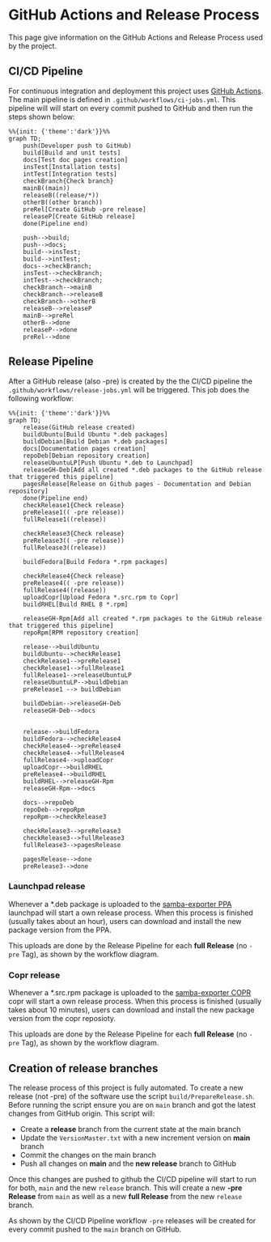 # GitHub Actions and Release Process

This page give information on the GitHub Actions and Release Process used by the project.

## CI/CD Pipeline

For continuous integration and deployment this project uses [GitHub Actions](https://github.com/imker25/samba_exporter/actions). The main pipeline is defined in `.github/workflows/ci-jobs.yml`. This pipeline will will start on every commit pushed to GitHub and then run the steps shown below:

```mermaid
%%{init: {'theme':'dark'}}%%
graph TD;
    push(Developer push to GitHub)
    build[Build and unit tests]
    docs[Test doc pages creation]
    insTest[Installation tests]
    intTest[Integration tests]
    checkBranch{Check branch}
    mainB((main))
    releaseB((release/*))
    otherB((other branch))
    preRel[Create GitHub -pre release]
    releaseP[Create GitHub release]
    done(Pipeline end)

    push-->build;
    push-->docs;
    build-->insTest;
    build-->intTest;
    docs-->checkBranch;
    insTest-->checkBranch;
    intTest-->checkBranch;
    checkBranch-->mainB
    checkBranch-->releaseB
    checkBranch-->otherB
    releaseB-->releaseP
    mainB-->preRel
    otherB-->done
    releaseP-->done
    preRel-->done
```

## Release Pipeline

After a GitHub release (also -pre) is created by the the CI/CD pipeline the `.github/workflows/release-jobs.yml` will be triggered. This job does the following workflow:

```mermaid
%%{init: {'theme':'dark'}}%%
graph TD;
    release(GitHub release created)
    buildUbuntu[Build Ubuntu *.deb packages]
    buildDebian[Build Debian *.deb packages]
    docs[Documentation pages creation]
    repoDeb[Debian repository creation]
    releaseUbuntuLP[Push Ubuntu *.deb to Launchpad]
    releaseGH-Deb[Add all created *.deb packages to the GitHub release that triggered this pipeline]
    pagesRelease[Release on Github pages - Documentation and Debian repository]
    done(Pipeline end)
    checkRelease1{Check release}
    preRelease1(( -pre release))
    fullRelease1((release))

    checkRelease3{Check release}
    preRelease3(( -pre release))
    fullRelease3((release))

    buildFedora[Build Fedora *.rpm packages]

    checkRelease4{Check release}
    preRelease4(( -pre release))
    fullRelease4((release))
    uploadCopr[Upload Fedora *.src.rpm to Copr]
    buildRHEL[Build RHEL 8 *.rpm]

    releaseGH-Rpm[Add all created *.rpm packages to the GitHub release that triggered this pipeline]
    repoRpm[RPM repository creation]

    release-->buildUbuntu
    buildUbuntu-->checkRelease1
    checkRelease1-->preRelease1
    checkRelease1-->fullRelease1
    fullRelease1-->releaseUbuntuLP
    releaseUbuntuLP-->buildDebian
    preRelease1 --> buildDebian

    buildDebian-->releaseGH-Deb
    releaseGH-Deb-->docs
 

    release-->buildFedora
    buildFedora-->checkRelease4
    checkRelease4-->preRelease4
    checkRelease4-->fullRelease4
    fullRelease4-->uploadCopr
    uploadCopr-->buildRHEL
    preRelease4-->buildRHEL
    buildRHEL-->releaseGH-Rpm
    releaseGH-Rpm-->docs
    
    docs-->repoDeb
    repoDeb-->repoRpm
    repoRpm-->checkRelease3

    checkRelease3-->preRelease3
    checkRelease3-->fullRelease3
    fullRelease3-->pagesRelease

    pagesRelease-->done
    preRelease3-->done
```

### Launchpad release

Whenever a *.deb package is uploaded to the [samba-exporter PPA](https://launchpad.net/~imker/+archive/ubuntu/samba-exporter-ppa) launchpad will start a own release process. When this process is finished (usually takes about an hour), users can download and install the new package version from the PPA.

This uploads are done by the Release Pipeline for each **full Release** (no `-pre` Tag), as shown by the workflow diagram.

### Copr release

Whenever a *.src.rpm package is uploaded to the [samba-exporter COPR](https://copr.fedorainfracloud.org/coprs/imker25/samba-exporter/) copr will start a own release process. When this process is finished (usually takes about 10 minutes), users can download and install the new package version from the copr reposioty.

This uploads are done by the Release Pipeline for each **full Release**  (no `-pre` Tag), as shown by the workflow diagram.

## Creation of release branches

The release process of this project is fully automated. To create a new release (not -pre) of the software use the script `build/PrepareRelease.sh`. Before running the script ensure you are on `main` branch and got the latest changes from GitHub origin. This script will:

- Create a **release** branch from the current state at the main branch
- Update the `VersionMaster.txt` with a new increment version on **main** branch
- Commit the changes on the main branch
- Push all changes on **main** and the **new release** branch to GitHub

Once this changes are pushed to github the CI/CD pipeline will start to run for both, `main` and the new `release` branch. This will create a new **-pre Release** from `main` as well as a new **full Release**  from the new `release` branch.

As shown by the CI/CD Pipeline workflow `-pre` releases will be created for every commit pushed to the `main` branch on GitHub.
